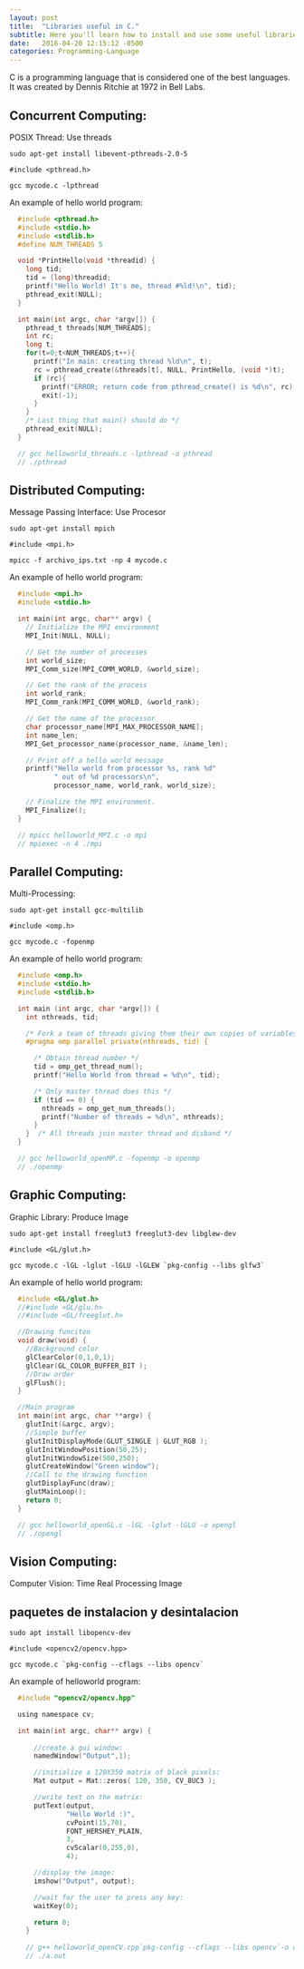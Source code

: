 ```yaml
---
layout: post
title:  "Libraries useful in C."
subtitle: Here you'll learn how to install and use some useful libraries in C language.
date:   2016-04-20 12:15:12 -0500
categories: Programming-Language
---
```


C is a programming language that is considered one of the best languages. It was created by Dennis Ritchie at 1972 in Bell Labs.

## Concurrent Computing:

POSIX Thread: Use threads

    sudo apt-get install libevent-pthreads-2.0-5

```#include <pthread.h>  ```

    gcc mycode.c -lpthread

An example of hello world program:

  ```c
    #include <pthread.h>
    #include <stdio.h>
    #include <stdlib.h>
    #define NUM_THREADS	5

    void *PrintHello(void *threadid) {
      long tid;
      tid = (long)threadid;
      printf("Hello World! It's me, thread #%ld!\n", tid);
      pthread_exit(NULL);
    }

    int main(int argc, char *argv[]) {
      pthread_t threads[NUM_THREADS];
      int rc;
      long t;
      for(t=0;t<NUM_THREADS;t++){
        printf("In main: creating thread %ld\n", t);
        rc = pthread_create(&threads[t], NULL, PrintHello, (void *)t);
        if (rc){
          printf("ERROR; return code from pthread_create() is %d\n", rc);
          exit(-1);
        }
      }
      /* Last thing that main() should do */
      pthread_exit(NULL);
    }

    // gcc helloworld_threads.c -lpthread -o pthread
    // ./pthread
 ```

## Distributed Computing:

Message Passing Interface: Use Procesor

    sudo apt-get install mpich

``` #include <mpi.h> ``` 

    mpicc -f archivo_ips.txt -np 4 mycode.c

An example of hello world program:

  ```c
    #include <mpi.h>
    #include <stdio.h>

    int main(int argc, char** argv) {
      // Initialize the MPI environment
      MPI_Init(NULL, NULL);

      // Get the number of processes
      int world_size;
      MPI_Comm_size(MPI_COMM_WORLD, &world_size);

      // Get the rank of the process
      int world_rank;
      MPI_Comm_rank(MPI_COMM_WORLD, &world_rank);

      // Get the name of the processor
      char processor_name[MPI_MAX_PROCESSOR_NAME];
      int name_len;
      MPI_Get_processor_name(processor_name, &name_len);

      // Print off a hello world message
      printf("Hello world from processor %s, rank %d"
             " out of %d processors\n",
             processor_name, world_rank, world_size);

      // Finalize the MPI environment.
      MPI_Finalize();
    }

    // mpicc helloworld_MPI.c -o mpi
    // mpiexec -n 4 ./mpi
  ```

## Parallel Computing:

Multi-Processing: 

    sudo apt-get install gcc-multilib

``` #include <omp.h> ```

    gcc mycode.c -fopenmp 

An example of hello world program:

  ```c
    #include <omp.h>
    #include <stdio.h>
    #include <stdlib.h>

    int main (int argc, char *argv[]) {
      int nthreads, tid;

      /* Fork a team of threads giving them their own copies of variables */
      #pragma omp parallel private(nthreads, tid) {

        /* Obtain thread number */
        tid = omp_get_thread_num();
        printf("Hello World from thread = %d\n", tid);

        /* Only master thread does this */
        if (tid == 0) {
          nthreads = omp_get_num_threads();
          printf("Number of threads = %d\n", nthreads);
        }
      }  /* All threads join master thread and disband */
    }

    // gcc helloworld_openMP.c -fopenmp -o openmp
    // ./openmp
  ```

## Graphic Computing:

Graphic Library: Produce Image

    sudo apt-get install freeglut3 freeglut3-dev libglew-dev 

``` #include <GL/glut.h> ```

    gcc mycode.c -lGL -lglut -lGLU -lGLEW `pkg-config --libs glfw3`

An example of hello world program:

  ```c
    #include <GL/glut.h>
    //#include <GL/glu.h>
    //#include <GL/freeglut.h>

    //Drawing funciton
    void draw(void) {
      //Background color
      glClearColor(0,1,0,1);
      glClear(GL_COLOR_BUFFER_BIT );
      //Draw order
      glFlush();
    }

    //Main program
    int main(int argc, char **argv) {
      glutInit(&argc, argv);
      //Simple buffer
      glutInitDisplayMode(GLUT_SINGLE | GLUT_RGB );
      glutInitWindowPosition(50,25);
      glutInitWindowSize(500,250);
      glutCreateWindow("Green window");
      //Call to the drawing function
      glutDisplayFunc(draw);
      glutMainLoop();
      return 0;
    }

    // gcc helloworld_openGL.c -lGL -lglut -lGLU -o opengl
    // ./opengl
  ```

## Vision Computing:

Computer Vision: Time Real Processing Image

## paquetes de instalacion y desintalacion

    sudo apt install libopencv-dev

``` #include <opencv2/opencv.hpp> ```

    gcc mycode.c `pkg-config --cflags --libs opencv` 

An example of helloworld program:

  ```c
    #include "opencv2/opencv.hpp"

    using namespace cv;

    int main(int argc, char** argv) {
    
        //create a gui window:
        namedWindow("Output",1);

        //initialize a 120X350 matrix of black pixels:
        Mat output = Mat::zeros( 120, 350, CV_8UC3 );

        //write text on the matrix:
        putText(output,
                "Hello World :)",
                cvPoint(15,70),
                FONT_HERSHEY_PLAIN,
                3,
                cvScalar(0,255,0),
                4);

        //display the image:
        imshow("Output", output);

        //wait for the user to press any key:
        waitKey(0);

        return 0;
      }
      
      // g++ helloworld_openCV.cpp`pkg-config --cflags --libs opencv`-o opencv
      // ./a.out
  ```


